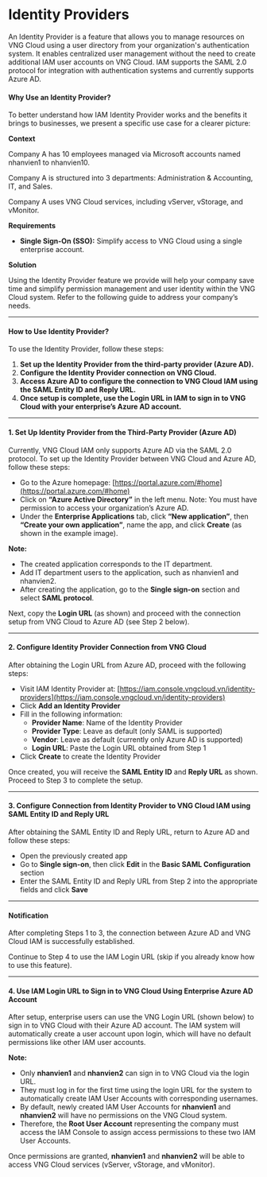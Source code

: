 # Identity Providers

An Identity Provider is a feature that allows you to manage resources on VNG Cloud using a user directory from your organization's authentication system. It enables centralized user management without the need to create additional IAM user accounts on VNG Cloud. IAM supports the SAML 2.0 protocol for integration with authentication systems and currently supports Azure AD.

#### Why Use an Identity Provider?

To better understand how IAM Identity Provider works and the benefits it brings to businesses, we present a specific use case for a clearer picture:

**Context**

Company A has 10 employees managed via Microsoft accounts named nhanvien1 to nhanvien10.

Company A is structured into 3 departments: Administration & Accounting, IT, and Sales.

Company A uses VNG Cloud services, including vServer, vStorage, and vMonitor.

**Requirements**

* **Single Sign-On (SSO):** Simplify access to VNG Cloud using a single enterprise account.

**Solution**

Using the Identity Provider feature we provide will help your company save time and simplify permission management and user identity within the VNG Cloud system. Refer to the following guide to address your company’s needs.

***

#### How to Use Identity Provider?

To use the Identity Provider, follow these steps:

1. **Set up the Identity Provider from the third-party provider (Azure AD).**
2. **Configure the Identity Provider connection on VNG Cloud.**
3. **Access Azure AD to configure the connection to VNG Cloud IAM using the SAML Entity ID and Reply URL.**
4. **Once setup is complete, use the Login URL in IAM to sign in to VNG Cloud with your enterprise’s Azure AD account.**

***

#### 1. Set Up Identity Provider from the Third-Party Provider (Azure AD)

Currently, VNG Cloud IAM only supports Azure AD via the SAML 2.0 protocol. To set up the Identity Provider between VNG Cloud and Azure AD, follow these steps:

* Go to the Azure homepage: [https://portal.azure.com/#home](https://portal.azure.com/#home)
* Click on **“Azure Active Directory”** in the left menu. Note: You must have permission to access your organization’s Azure AD.
* Under the **Enterprise Applications** tab, click **“New application”**, then **“Create your own application”**, name the app, and click **Create** (as shown in the example image).

**Note:**

* The created application corresponds to the IT department.
* Add IT department users to the application, such as nhanvien1 and nhanvien2.
* After creating the application, go to the **Single sign-on** section and select **SAML protocol**.

Next, copy the **Login URL** (as shown) and proceed with the connection setup from VNG Cloud to Azure AD (see Step 2 below).

***

#### 2. Configure Identity Provider Connection from VNG Cloud

After obtaining the Login URL from Azure AD, proceed with the following steps:

* Visit IAM Identity Provider at: [https://iam.console.vngcloud.vn/identity-providers](https://iam.console.vngcloud.vn/identity-providers)
* Click **Add an Identity Provider**
* Fill in the following information:
  * **Provider Name**: Name of the Identity Provider
  * **Provider Type**: Leave as default (only SAML is supported)
  * **Vendor**: Leave as default (currently only Azure AD is supported)
  * **Login URL**: Paste the Login URL obtained from Step 1
* Click **Create** to create the Identity Provider

Once created, you will receive the **SAML Entity ID** and **Reply URL** as shown. Proceed to Step 3 to complete the setup.

***

#### 3. Configure Connection from Identity Provider to VNG Cloud IAM using SAML Entity ID and Reply URL

After obtaining the SAML Entity ID and Reply URL, return to Azure AD and follow these steps:

* Open the previously created app
* Go to **Single sign-on**, then click **Edit** in the **Basic SAML Configuration** section
* Enter the SAML Entity ID and Reply URL from Step 2 into the appropriate fields and click **Save**

***

#### Notification

After completing Steps 1 to 3, the connection between Azure AD and VNG Cloud IAM is successfully established.

Continue to Step 4 to use the IAM Login URL (skip if you already know how to use this feature).

***

#### 4. Use IAM Login URL to Sign in to VNG Cloud Using Enterprise Azure AD Account

After setup, enterprise users can use the VNG Login URL (shown below) to sign in to VNG Cloud with their Azure AD account. The IAM system will automatically create a user account upon login, which will have no default permissions like other IAM user accounts.

**Note:**

* Only **nhanvien1** and **nhanvien2** can sign in to VNG Cloud via the login URL.
* They must log in for the first time using the login URL for the system to automatically create IAM User Accounts with corresponding usernames.
* By default, newly created IAM User Accounts for **nhanvien1** and **nhanvien2** will have no permissions on the VNG Cloud system.
* Therefore, the **Root User Account** representing the company must access the IAM Console to assign access permissions to these two IAM User Accounts.

Once permissions are granted, **nhanvien1** and **nhanvien2** will be able to access VNG Cloud services (vServer, vStorage, and vMonitor).
